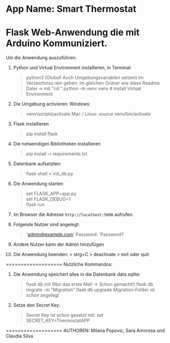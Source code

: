 App Name: Smart Thermostat
===================

Flask Web-Anwendung die mit Arduino Kommuniziert.
===================

Um die Anwendung auszuführen:

1.  Python und Virtual Environment installieren, in Terminal:
    > python3 (Global! Auch Umgebungsvariablen setzen)
    > Im Verzeichniss rein gehen: Im gleichen Ordner wie diese Readme Datei -> mit "cd <Ordner-path>"
    > python -m venv venv                                       # Install Virtual Environment

2. Die Umgebung activieren:
    Windows:
    > venv\scripts\activate
    Mac / Linux: 
    > source venv/bin/activate

3.  Flask installieren
    > pip install flask

4. Die notwendigen Bibliotheken installieren
    > pip install -r requirements.txt

5.  Datenbank aufsetzten:
    > flask shell < init_db.py

6. Die Anwendung starten
    > set FLASK_APP=app.py					
    > set FLASK_DEBUG=1								
    > flask run

7. Im Browser die Adresse
    `http://localhost:5000`
    aufrufen.

8. Folgende Nutzer sind angelegt:
    > 'admin@example.com' Password: 'Password1'

9. Andere Nutzer kann der Admin hinzufügen

10.  Die Anwendung beenden:
    > strg+C
    > deactivate
    > exit oder quit

===================
Nutzliche Kommandos:

1. Die Anwendung speichert alles in die Datenbank data.sqlite:
    > flask db init (Nur das erste Mal! -> Schon gemacht!)
    > flask db migrate -m "Migration"
    > flask db upgrade
    > Migration-Folder ist schon angelegt

2. Setze den Secret Key:
    > Secret Key ist schon gesetzt mit: set SECRET_KEY=ThermostatAPP

    
===================
AUTHOREN: Milana Popovic, Sara Amorosa und Claudia Silva